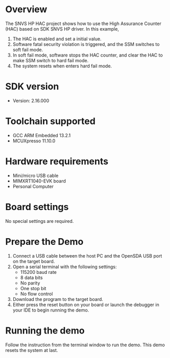 Overview
========
The SNVS HP HAC project shows how to use the High Assurance Counter (HAC) based on
SDK SNVS HP driver. In this example,
   1. The HAC is enabled and set a initial value.
   2. Software fatal security violation is triggered, and the SSM switches to soft fail mode.
   3. In soft fail mode, software stops the HAC counter, and clear the HAC to make SSM
      switch to hard fail mode. 
   4. The system resets when enters hard fail mode.

SDK version
===========
- Version: 2.16.000

Toolchain supported
===================
- GCC ARM Embedded  13.2.1
- MCUXpresso  11.10.0

Hardware requirements
=====================
- Mini/micro USB cable
- MIMXRT1040-EVK board
- Personal Computer

Board settings
==============
No special settings are required.

Prepare the Demo
================
1.  Connect a USB cable between the host PC and the OpenSDA USB port on the target board. 
2.  Open a serial terminal with the following settings:
    - 115200 baud rate
    - 8 data bits
    - No parity
    - One stop bit
    - No flow control
3.  Download the program to the target board.
4.  Either press the reset button on your board or launch the debugger in your IDE to begin running the demo.

Running the demo
================
Follow the instruction from the terminal window to run the demo. This demo resets
the system at last.
